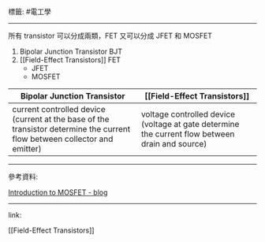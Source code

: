 標籤: #電工學 

---

所有 transistor 可以分成兩類，FET 又可以分成 JFET 和 MOSFET

1. Bipolar Junction Transistor BJT
2. [[Field-Effect Transistors]] FET
	- JFET
	- MOSFET

| Bipolar Junction Transistor                                                                                                | [[Field-Effect Transistors]]                                                                    |
| -------------------------------------------------------------------------------------------------------------------------- | ----------------------------------------------------------------------------------------------- |
| current controlled device (current at the base of the transistor determine the current flow between collector and emitter) | voltage controlled device (voltage at gate determine the current flow between drain and source) | 

---

參考資料:

[Introduction to MOSFET - blog](https://www.electronicshub.org/mosfet/)

---

link:

[[Field-Effect Transistors]]
